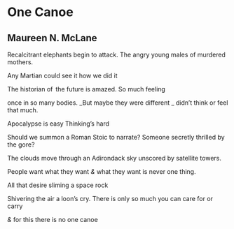 # One Canoe
## Maureen N. McLane
Recalcitrant elephants
begin to attack.
The angry young males
of murdered mothers.

Any Martian could see it
how we did it

The historian of   the future
is amazed. So much feeling

once in so many bodies.
_But maybe they were different
_
didn’t think or feel that much.

Apocalypse is easy
Thinking’s hard

Should we summon
a Roman Stoic to narrate?
Someone secretly thrilled
by the gore?

The clouds move through
an Adirondack sky unscored
by satellite towers.

People want what they want
 _&_ what they want is never one thing.

All that desire
sliming a space rock

Shivering the air
a loon’s cry.
There is only so much
you can care for or carry

 _&_ for this there is
no one canoe